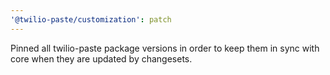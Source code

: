 ```yaml
---
'@twilio-paste/customization': patch
---
```


Pinned all twilio-paste package versions in order to keep them in sync with core when they are updated by changesets.

